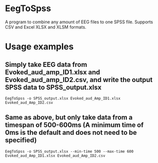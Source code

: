 # EegToSpss
A program to combine any amount of EEG files to one SPSS file. Supports CSV and Excel XLSX and XLSM formats.

# Usage examples
## Simply take EEG data from Evoked_aud_amp_ID1.xlsx and Evoked_aud_amp_ID2.csv, and write the output SPSS data to SPSS_output.xlsx
```EegToSpss -o SPSS_output.xlsx Evoked_aud_Amp_ID1.xlsx Evoked_aud_Amp_ID2.csv```

## Same as above, but only take data from a timespan of 500-600ms (A minimum time of 0ms is the default and does not need to be specified)
```EegToSpss -o SPSS_output.xlsx --min-time 500 --max-time 600 Evoked_aud_Amp_ID1.xlsx Evoked_aud_Amp_ID2.csv```
